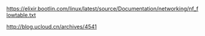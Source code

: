 https://elixir.bootlin.com/linux/latest/source/Documentation/networking/nf_flowtable.txt




http://blog.ucloud.cn/archives/4541
